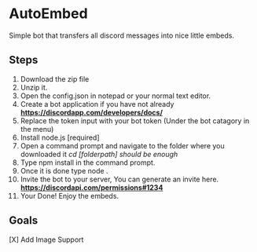 # AutoEmbed
Simple bot that transfers all discord messages into nice little embeds.

## Steps
1. Download the zip file
2. Unzip it.
3. Open the config.json in notepad or your normal text editor.
4. Create a bot application if you have not already **https://discordapp.com/developers/docs/**
5. Replace the token input with your bot token (Under the bot catagory in the menu)
6. Install node.js [required]
7. Open a command prompt and navigate to the folder where you downloaded it *cd [folderpath] should be enough*
8. Type npm install in the command prompt.
9. Once it is done type node .
10. Invite the bot to your server, You can generate an invite here. **https://discordapi.com/permissions#1234**
11. Your Done! Enjoy the embeds.

## Goals
[X] Add Image Support
